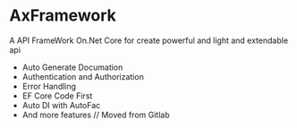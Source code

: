 # AxFramework
A API FrameWork On.Net Core for create powerful and light and extendable api 
 - Auto Generate Documation
 - Authentication and Authorization
 - Error Handling
 - EF Core Code First
 - Auto DI with AutoFac
 - And more features
// Moved from Gitlab
